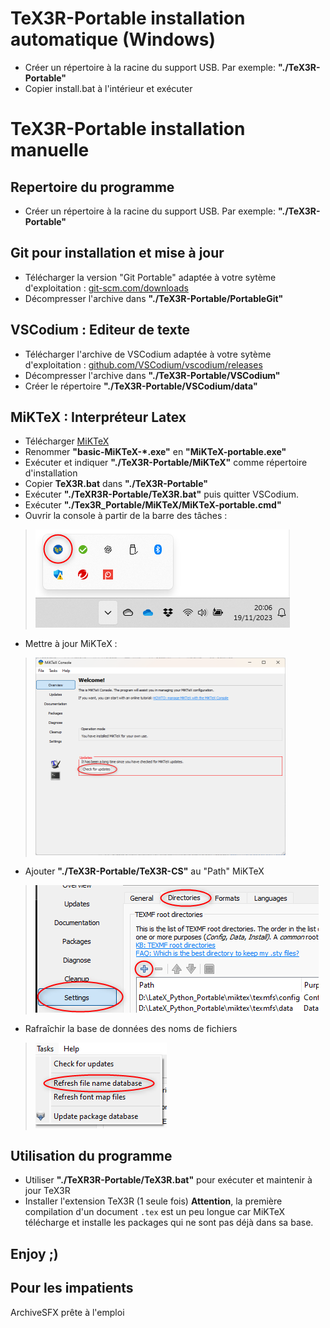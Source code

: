 # TeX3R-Portable installation automatique (Windows)
* Créer un répertoire à la racine du support USB. Par exemple: **"./TeX3R-Portable"**
* Copier install.bat à l'intérieur et exécuter

# TeX3R-Portable installation manuelle

## Repertoire du programme
* Créer un répertoire à la racine du support USB. Par exemple: **"./TeX3R-Portable"**

## Git pour installation et mise à jour
 
* Télécharger la version "Git Portable" adaptée à votre sytème d'exploitation : [git-scm.com/downloads](https://git-scm.com/downloads)
* Décompresser l'archive dans **"./TeX3R-Portable/PortableGit"**

## VSCodium : Editeur de texte

* Télécharger l'archive de VSCodium adaptée à votre sytème d'exploitation :  [github.com/VSCodium/vscodium/releases](https://github.com/VSCodium/vscodium/releases)
* Décompresser l'archive dans **"./TeX3R-Portable/VSCodium"**
* Créer le répertoire **"./TeX3R-Portable/VSCodium/data"**

## MiKTeX : Interpréteur Latex
* Télécharger [MiKTeX](https://MiKTeX.org/download)
* Renommer **"basic-MiKTeX-*.exe"** en **"MiKTeX-portable.exe"**
 * Exécuter et indiquer **"./TeX3R-Portable/MiKTeX"** comme répertoire d'installation
* Copier **TeX3R.bat** dans **"./TeX3R-Portable"**
* Exécuter **"./TeXR3R-Portable/TeX3R.bat"** puis quitter VSCodium.
* Exécuter **"./Tex3R_Portable/MiKTeX/MiKTeX-portable.cmd"**
 * Ouvrir la console à partir de la barre des tâches :

 > ![](assets/images/console-miktek.png)
  
   * Mettre à jour MiKTeX : 

 > <img src="./assets/images/update-MiKTeX.png" width="400"/>
  
   * Ajouter **"./TeX3R-Portable/TeX3R-CS"** au "Path" MiKTeX
 
  > ![](assets/images/path-MiKTeX.png)

   * Rafraîchir la base de données des noms de fichiers
 
  > ![](assets/images/name_database-MiKTeX.png)

## Utilisation du programme
* Utiliser **"./TeXR3R-Portable/TeX3R.bat"** pour exécuter et maintenir à jour TeX3R
* Installer l'extension TeX3R (1 seule fois)
**Attention**, la première compilation d'un document ```.tex``` est un peu longue car MiKTeX télécharge et installe les packages qui ne sont pas déjà dans sa base.

## Enjoy ;) 

## Pour les impatients
ArchiveSFX prête à l'emploi
